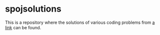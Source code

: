 # spojsolutions

This is a repository where the solutions of various coding problems from [a link](https://www.spoj.com/) can be found.

